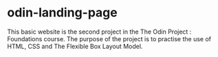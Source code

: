 # odin-landing-page

This basic website is the second project in the The Odin Project : Foundations course. The purpose of the project is to practise the use of HTML, CSS and The Flexible Box Layout Model.
